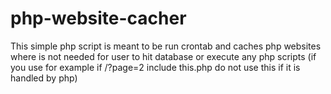 # php-website-cacher
This simple php script is meant to be run crontab and caches php websites where is not needed for user to hit database or execute any php scripts (if you use for example if /?page=2 include this.php do not use this if it is handled by php)
